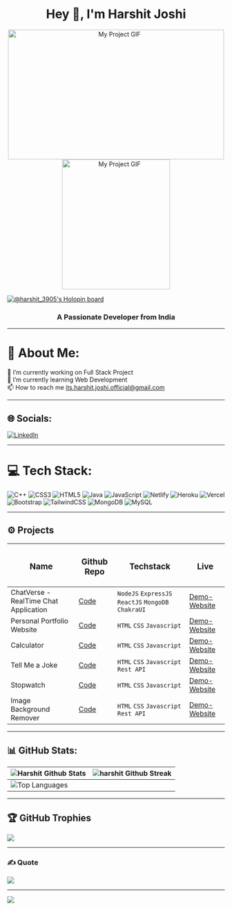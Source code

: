 <h1 align="center">Hey 👋, I'm Harshit Joshi</h1>


<p align="center"><img src="https://media.giphy.com/media/f3iwJFOVOwuy7K6FFw/giphy.gif" alt="My Project GIF" width="500" height="300">
<img src="https://media.giphy.com/media/VTtANKl0beDFQRLDTh/giphy.gif" alt="My Project GIF" width=250" height="300"></p>

[![@harshit_3905's Holopin board](https://holopin.me/harshit_3905)](https://holopin.io/@harshit_3905)

<h3 align="center">A Passionate Developer from India</h3>

---

# 💫 About Me:
🔭 I’m currently working on Full Stack Project<br>🌱 I’m currently learning Web Development<br>📫 How to reach me its.harshit.joshi.official@gmail.com


---

## 🌐 Socials:
[![LinkedIn](https://img.shields.io/badge/LinkedIn-%230077B5.svg?logo=linkedin&logoColor=white)](https://linkedin.com/in/harshit-joshi-40953321b) 

---

# 💻 Tech Stack:
![C++](https://img.shields.io/badge/c++-%2300599C.svg?style=for-the-badge&logo=c%2B%2B&logoColor=white) ![CSS3](https://img.shields.io/badge/css3-%231572B6.svg?style=for-the-badge&logo=css3&logoColor=white) ![HTML5](https://img.shields.io/badge/html5-%23E34F26.svg?style=for-the-badge&logo=html5&logoColor=white) ![Java](https://img.shields.io/badge/java-%23ED8B00.svg?style=for-the-badge&logo=java&logoColor=white) ![JavaScript](https://img.shields.io/badge/javascript-%23323330.svg?style=for-the-badge&logo=javascript&logoColor=%23F7DF1E) ![Netlify](https://img.shields.io/badge/netlify-%23000000.svg?style=for-the-badge&logo=netlify&logoColor=#00C7B7) ![Heroku](https://img.shields.io/badge/heroku-%23430098.svg?style=for-the-badge&logo=heroku&logoColor=white) ![Vercel](https://img.shields.io/badge/vercel-%23000000.svg?style=for-the-badge&logo=vercel&logoColor=white) ![Bootstrap](https://img.shields.io/badge/bootstrap-%23563D7C.svg?style=for-the-badge&logo=bootstrap&logoColor=white) ![TailwindCSS](https://img.shields.io/badge/tailwindcss-%2338B2AC.svg?style=for-the-badge&logo=tailwind-css&logoColor=white) ![MongoDB](https://img.shields.io/badge/MongoDB-%234ea94b.svg?style=for-the-badge&logo=mongodb&logoColor=white) ![MySQL](https://img.shields.io/badge/mysql-%2300f.svg?style=for-the-badge&logo=mysql&logoColor=white)

---

<h2>⚙️ Projects  </h2>
<div align = "center">

| <h3>Name</h3> | <h3>Github Repo</h3> | <h3>Techstack</h3> | <h3>Live</h3> | 
|-----------|-----------|-----------|-----------|
| ChatVerse - RealTime Chat Application | [Code](https://github.com/Harshit-3905/ChatVerse) | ```NodeJS``` ```ExpressJS``` ```ReactJS``` ```MongoDB``` ```ChakraUI``` | [Demo-Website]() |
| Personal Portfolio Website | [Code](https://github.com/Harshit-3905/Portfolio_Website) | ```HTML``` ```CSS``` ```Javascript```| [Demo-Website](https://harshitjoshi.netlify.app/) |
| Calculator  | [Code](https://github.com/Harshit-3905/Calculator) | ```HTML``` ```CSS``` ```Javascript```| [Demo-Website](https://harshitjoshi-calculator.netlify.app/) |
| Tell Me a Joke | [Code](https://github.com/Harshit-3905/Tell_Me_A_Joke) | ```HTML``` ```CSS``` ```Javascript``` ```Rest API```| [Demo-Website](https://harshitjoshi-tellmeajoke.netlify.app/) |
| Stopwatch | [Code](https://github.com/Harshit-3905/Stopwatch) | ```HTML``` ```CSS``` ```Javascript```| [Demo-Website](https://harshitjoshi-stopwatch.netlify.app/) |
| Image Background Remover | [Code](https://github.com/Harshit-3905/Image_Background_Remover) | ```HTML``` ```CSS``` ```Javascript``` ```Rest API``` | [Demo-Website](https://harshitjoshi-imagebackgroundremover.netlify.app/) |
</div>

---
  
<h2> 📊 GitHub Stats: </h2>
<div align = "center">

| ![Harshit Github Stats](https://github-readme-stats.vercel.app/api?username=Harshit-3905&theme=chartreuse-dark&hide_border=false&include_all_commits=true&count_private=true)<br/> | ![harshit Github Streak](https://github-readme-streak-stats.herokuapp.com/?user=Harshit-3905&theme=chartreuse-dark&hide_border=false)<br/>
|-----------------------------------------------------------------|-----------------------------------------------------------------|
| ![Top Languages](https://github-readme-stats.vercel.app/api/top-langs/?username=Harshit-3905&theme=chartreuse-dark&hide_border=false&include_all_commits=true&count_private=true&layout=compact) |
</p>
</div>

---

## 🏆 GitHub Trophies


![](https://github-profile-trophy.vercel.app/?username=Harshit-3905&theme=dracula&no-frame=false&no-bg=true&margin-w=4)

---


### ✍️ Quote


![](https://quotes-github-readme.vercel.app/api?type=horizontal&theme=radical)


---

[![](https://visitcount.itsvg.in/api?id=Harshit-3905&icon=2&color=3)](https://visitcount.itsvg.in)


